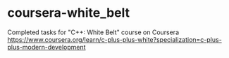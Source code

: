 # coursera-white_belt
Completed tasks for "C++: White Belt" course on Coursera
https://www.coursera.org/learn/c-plus-plus-white?specialization=c-plus-plus-modern-development
